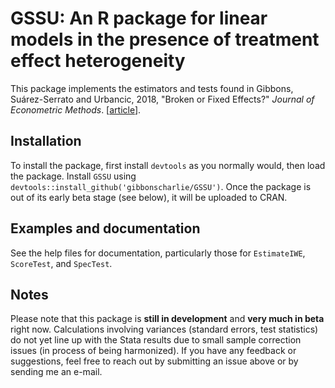 # GSSU: An R package for linear models in the presence of treatment effect heterogeneity

This package implements the estimators and tests found in Gibbons, Su&#225;rez-Serrato and Urbancic, 2018, "Broken or Fixed Effects?" *Journal of Econometric Methods*. [[article](https://www.degruyter.com/view/j/jem.ahead-of-print/jem-2017-0002/jem-2017-0002.xml)].

## Installation
To install the package, first install `devtools` as you normally would, then load the package. Install `GSSU` using `devtools::install_github('gibbonscharlie/GSSU')`. Once the package is out of its early beta stage (see below), it will be uploaded to CRAN.

## Examples and documentation
See the help files for documentation, particularly those for `EstimateIWE`, `ScoreTest`, and `SpecTest`.

## Notes
Please note that this package is **still in development** and **very much in beta** right now. Calculations involving variances (standard errors, test statistics) do not yet line up with the Stata results due to small sample correction issues (in process of being harmonized). If you have any feedback or suggestions, feel free to reach out by submitting an issue above or by sending me an e-mail.